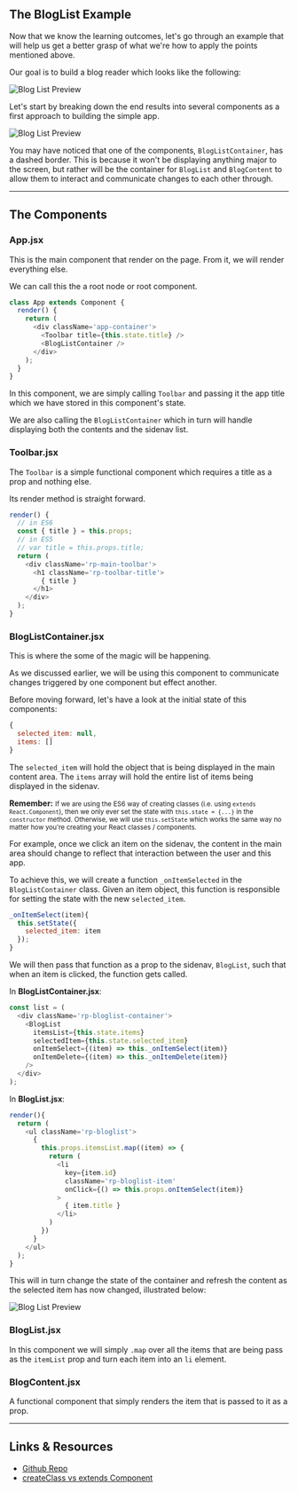 ## The BlogList Example


Now that we know the learning outcomes, let's go through an example that will help us get a better grasp of what we're how to apply the points mentioned above.


Our goal is to build a blog reader which looks like the following:


![Blog List Preview][preview]


Let's start by breaking down the end results into several components as a first approach to building the simple app.


![Blog List Preview][breakdown_skeleton]


You may have noticed that one of the components, `BlogListContainer`, has a dashed border. This is because it won't be displaying anything major to the screen, but rather will be the container for `BlogList` and `BlogContent` to allow them to interact and communicate changes to each other through.


----


## The Components


### App.jsx


This is the main component that render on the page. From it, we will render everything else.


We can call this the a root node or root component.


```javascript
class App extends Component {
  render() {
    return (
      <div className='app-container'>
        <Toolbar title={this.state.title} />
        <BlogListContainer />
      </div>
    );
  }
}
```


In this component, we are simply calling `Toolbar` and passing it the app title which we have stored in this component's state.


We are also calling the `BlogListContainer` which in turn will handle displaying both the contents and the sidenav list.



### Toolbar.jsx


The `Toolbar` is a simple functional component which requires a title as a prop and nothing else.


Its render method is straight forward.


```javascript
render() {
  // in ES6
  const { title } = this.props;
  // in ES5
  // var title = this.props.title;
  return (
    <div className='rp-main-toolbar'>
      <h1 className='rp-toolbar-title'>
        { title }
      </h1>
    </div>
  );
}
```


### BlogListContainer.jsx


This is where the some of the magic will be happening.


As we discussed earlier, we will be using this component to communicate changes triggered by one component but effect another.


Before moving forward, let's have a look at the initial state of this components:


```javascript
{
  selected_item: null,
  items: []
}
```


The `selected_item` will hold the object that is being displayed in the main content area. The `items` array will hold the entire list of items being displayed in the sidenav.


**Remember:**
<small>If we are using the ES6 way of creating classes (i.e. using `extends React.Component`), then we only ever set the state with `this.state = {...}` in the `constructor` method. Otherwise, we will use `this.setState` which works the same way no matter how you're creating your React classes / components.</small>


For example, once we click an item on the sidenav, the content in the main area should change to reflect that interaction between the user and this app.


To achieve this, we will create a function `_onItemSelected` in the `BlogListContainer` class. Given an item object, this function is responsible for setting the state with the new `selected_item`.


```javascript
_onItemSelect(item){
  this.setState({
    selected_item: item
  });
}
```


We will then pass that function as a prop to the sidenav, `BlogList`, such that when an item is clicked, the function gets called.


In **BlogListContainer.jsx**:

```javascript
const list = (
  <div className='rp-bloglist-container'>
    <BlogList
      itemsList={this.state.items}
      selectedItem={this.state.selected_item}
      onItemSelect={(item) => this._onItemSelect(item)}
      onItemDelete={(item) => this._onItemDelete(item)}
    />
  </div>
);
```


In **BlogList.jsx**:

```javascript
render(){
  return (
    <ul className='rp-bloglist'>
      {
        this.props.itemsList.map((item) => {
          return (
            <li
              key={item.id}
              className='rp-bloglist-item'
              onClick={() => this.props.onItemSelect(item)}
            >
              { item.title }
            </li>
          )
        })
      }
    </ul>
  );
}
```


This will in turn change the state of the container and refresh the content as the selected item has now changed, illustrated below:


![Blog List Preview][bloglist_container_steps]


### BlogList.jsx

In this component we will simply `.map` over all the items that are being pass as the `itemList` prop and turn each item into an `li` element.


### BlogContent.jsx

A functional component that simply renders the item that is passed to it as a prop.

----

## Links & Resources

- [Github Repo](https://github.com/FaisalAl-Tameemi/react-sidelist-example)
- [createClass vs extends Component](https://toddmotto.com/react-create-class-versus-component/)


<!-- IMAGES -->
[preview]: https://cl.ly/141J1f44033y/Image%202016-07-19%20at%2010.19.45%20PM.png "Blog List Preview"
[breakdown_skeleton]: https://cl.ly/35193Z0q1f3f/Image%202016-07-19%20at%2010.35.03%20PM.png "Breakdown Skeleton"
[bloglist_container_steps]: https://cl.ly/052N2R1u2N30/Image%202016-07-19%20at%2010.52.40%20PM.png "Container Steps"
